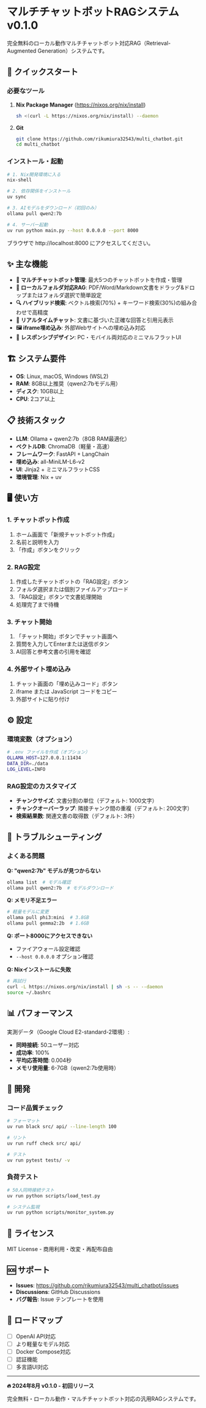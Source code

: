 # マルチチャットボットRAGシステム v0.1.0

完全無料のローカル動作マルチチャットボット対応RAG（Retrieval-Augmented Generation）システムです。

## 🚀 クイックスタート

### 必要なツール

1. **Nix Package Manager** (https://nixos.org/nix/install)
   ```bash
   sh <(curl -L https://nixos.org/nix/install) --daemon
   ```

2. **Git**
   ```bash
   git clone https://github.com/rikumiura32543/multi_chatbot.git
   cd multi_chatbot
   ```

### インストール・起動

```bash
# 1. Nix開発環境に入る
nix-shell

# 2. 依存関係をインストール
uv sync

# 3. AIモデルをダウンロード（初回のみ）
ollama pull qwen2:7b

# 4. サーバー起動
uv run python main.py --host 0.0.0.0 --port 8000
```

ブラウザで http://localhost:8000 にアクセスしてください。

## ✨ 主な機能

- **🤖 マルチチャットボット管理**: 最大5つのチャットボットを作成・管理
- **📁 ローカルフォルダ対応RAG**: PDF/Word/Markdown文書をドラッグ&ドロップまたはフォルダ選択で簡単設定
- **🔍 ハイブリッド検索**: ベクトル検索(70%) + キーワード検索(30%)の組み合わせで高精度
- **💬 リアルタイムチャット**: 文書に基づいた正確な回答と引用元表示
- **🖼️ iframe埋め込み**: 外部Webサイトへの埋め込み対応
- **📱 レスポンシブデザイン**: PC・モバイル両対応のミニマルフラットUI

## 🏗️ システム要件

- **OS**: Linux, macOS, Windows (WSL2)
- **RAM**: 8GB以上推奨（qwen2:7bモデル用）
- **ディスク**: 10GB以上
- **CPU**: 2コア以上

## 📋 技術スタック

- **LLM**: Ollama + qwen2:7b（8GB RAM最適化）
- **ベクトルDB**: ChromaDB（軽量・高速）
- **フレームワーク**: FastAPI + LangChain
- **埋め込み**: all-MiniLM-L6-v2
- **UI**: Jinja2 + ミニマルフラットCSS
- **環境管理**: Nix + uv

## 🖥️ 使い方

### 1. チャットボット作成
1. ホーム画面で「新規チャットボット作成」
2. 名前と説明を入力
3. 「作成」ボタンをクリック

### 2. RAG設定
1. 作成したチャットボットの「RAG設定」ボタン
2. フォルダ選択または個別ファイルアップロード
3. 「RAG設定」ボタンで文書処理開始
4. 処理完了まで待機

### 3. チャット開始
1. 「チャット開始」ボタンでチャット画面へ
2. 質問を入力してEnterまたは送信ボタン
3. AI回答と参考文書の引用を確認

### 4. 外部サイト埋め込み
1. チャット画面の「埋め込みコード」ボタン
2. iframe または JavaScript コードをコピー
3. 外部サイトに貼り付け

## ⚙️ 設定

### 環境変数（オプション）
```bash
# .env ファイルを作成（オプション）
OLLAMA_HOST=127.0.0.1:11434
DATA_DIR=./data
LOG_LEVEL=INFO
```

### RAG設定のカスタマイズ
- **チャンクサイズ**: 文書分割の単位（デフォルト: 1000文字）
- **チャンクオーバーラップ**: 隣接チャンク間の重複（デフォルト: 200文字）
- **検索結果数**: 関連文書の取得数（デフォルト: 3件）

## 🚧 トラブルシューティング

### よくある問題

**Q: "qwen2:7b" モデルが見つからない**
```bash
ollama list  # モデル確認
ollama pull qwen2:7b  # モデルダウンロード
```

**Q: メモリ不足エラー**
```bash
# 軽量モデルに変更
ollama pull phi3:mini  # 3.8GB
ollama pull gemma2:2b  # 1.6GB
```

**Q: ポート8000にアクセスできない**
- ファイアウォール設定確認
- `--host 0.0.0.0` オプション確認

**Q: Nixインストールに失敗**
```bash
# 再試行
curl -L https://nixos.org/nix/install | sh -s -- --daemon
source ~/.bashrc
```

## 📊 パフォーマンス

実測データ（Google Cloud E2-standard-2環境）:
- **同時接続**: 50ユーザー対応
- **成功率**: 100%
- **平均応答時間**: 0.004秒
- **メモリ使用量**: 6-7GB（qwen2:7b使用時）

## 🔧 開発

### コード品質チェック
```bash
# フォーマット
uv run black src/ api/ --line-length 100

# リント
uv run ruff check src/ api/

# テスト
uv run pytest tests/ -v
```

### 負荷テスト
```bash
# 50人同時接続テスト
uv run python scripts/load_test.py

# システム監視
uv run python scripts/monitor_system.py
```

## 📜 ライセンス

MIT License - 商用利用・改変・再配布自由

## 🆘 サポート

- **Issues**: https://github.com/rikumiura32543/multi_chatbot/issues
- **Discussions**: GitHub Discussions
- **バグ報告**: Issue テンプレートを使用

## 🚀 ロードマップ

- [ ] OpenAI API対応
- [ ] より軽量なモデル対応
- [ ] Docker Compose対応
- [ ] 認証機能
- [ ] 多言語UI対応

---

**🔥 2024年8月 v0.1.0 - 初回リリース**

完全無料・ローカル動作・マルチチャットボット対応の汎用RAGシステムです。